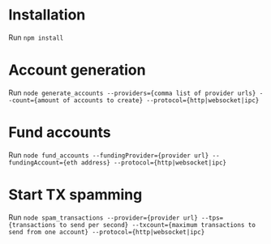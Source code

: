 # Installation
Run ```npm install```

# Account generation
Run ```node generate_accounts --providers={comma list of provider urls} --count={amount of accounts to create} --protocol={http|websocket|ipc}```

# Fund accounts
Run ```node fund_accounts --fundingProvider={provider url} --fundingAccount={eth address} --protocol={http|websocket|ipc}```

# Start TX spamming
Run ```node spam_transactions --provider={provider url} --tps={transactions to send per second} --txcount={maximum transactions to send from one account} --protocol={http|websocket|ipc}```